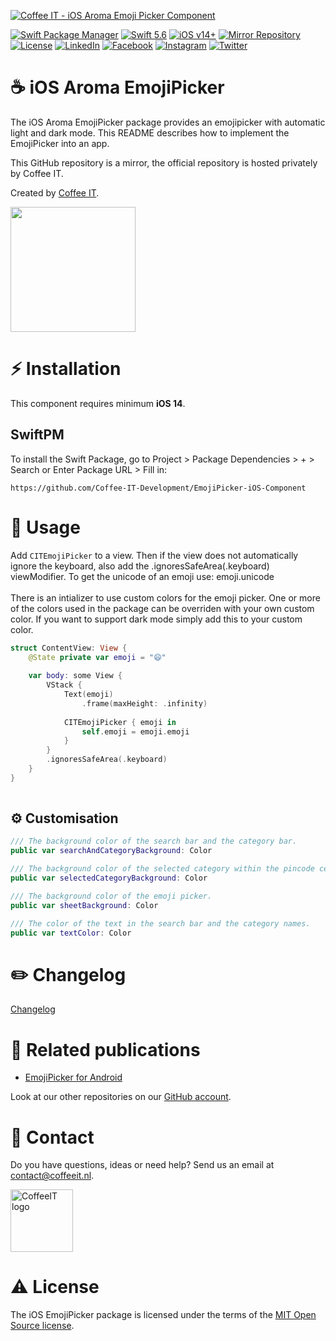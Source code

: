 [![Coffee IT - iOS Aroma Emoji Picker Component](https://coffeeit.nl/wp-content/uploads/2022/08/Aroma_Emoji_Picker_iOS.png)](https://coffeeit.nl/)

[![Swift Package Manager](https://img.shields.io/badge/Swift_Package_Manager-Compatible-brightgreen?style=flat-square)](https://img.shields.io/badge/Swift_Package_Manager-Compatible-brightgreen?style=flat-square)
[![Swift 5.6](https://img.shields.io/badge/Swift-5.6-brightgreen?style=flat-square)](https://img.shields.io/badge/Swift-5.6-brightgreen?style=flat-square)
[![iOS v14+](https://img.shields.io/badge/iOS-v14+-brightgreen?style=flat-square)](https://img.shields.io/badge/iOS-v14+-brightgreen?style=flat-square)
[![Mirror Repository](https://img.shields.io/badge/Mirror-Repository-brightgreen?style=flat-square)](https://img.shields.io/badge/Mirror-Repository-brightgreen?style=flat-square)
[![License](https://img.shields.io/badge/License-MIT-brightgreen.svg?style=flat-square)](LICENSE.md)
[![LinkedIn](https://img.shields.io/badge/LinkedIn-CoffeeIT-blue.svg?style=flat-square)](https://linkedin.com/company/coffee-it)
[![Facebook](https://img.shields.io/badge/Facebook-CoffeeITNL-blue.svg?style=flat-square)](https://www.facebook.com/CoffeeITNL/)
[![Instagram](https://img.shields.io/badge/Instagram-CoffeeITNL-blue.svg?style=flat-square)](https://www.instagram.com/coffeeitnl/)
[![Twitter](https://img.shields.io/badge/Twitter-CoffeeITNL-blue.svg?style=flat-square)](https://twitter.com/coffeeitnl)
# ☕️ iOS Aroma EmojiPicker
The iOS Aroma EmojiPicker package provides an emojipicker with automatic light and dark mode. This README describes how to implement the EmojiPicker into an app.

This GitHub repository is a mirror, the official repository is hosted privately by Coffee IT.

Created by [Coffee IT](https://coffeeit.nl/).

<p float="left">
<img src="https://media1.giphy.com/media/0C9RXsTXiTNkN1WZW0/giphy.gif" width="200">
</p>

# ⚡ Installation
This component requires minimum __iOS 14__.

## SwiftPM
To install the Swift Package, go to Project > Package Dependencies > + > Search or Enter Package URL > Fill in:
```
https://github.com/Coffee-IT-Development/EmojiPicker-iOS-Component
```

# 📖 Usage
Add `CITEmojiPicker` to a view. Then if the view does not automatically ignore the keyboard, also add the .ignoresSafeArea(.keyboard) viewModifier.
To get the unicode of an emoji use: emoji.unicode  
<br>
There is an intializer to use custom colors for the emoji picker. One or more of the colors used in the package can be overriden with your own custom color. If you want to support dark mode simply add this to your custom color.

```swift
struct ContentView: View {
    @State private var emoji = "😄"
    
    var body: some View {
        VStack {
            Text(emoji)
                .frame(maxHeight: .infinity)
                
            CITEmojiPicker { emoji in
                self.emoji = emoji.emoji
            }
        }
        .ignoresSafeArea(.keyboard)
    }
}
    
```

## ⚙️ Customisation
```swift
/// The background color of the search bar and the category bar.
public var searchAndCategoryBackground: Color

/// The background color of the selected category within the pincode cells.
public var selectedCategoryBackground: Color

/// The background color of the emoji picker.
public var sheetBackground: Color

/// The color of the text in the search bar and the category names.
public var textColor: Color

```

# ✏️ Changelog
[Changelog](CHANGELOG.md)

# 🔗 Related publications

- [EmojiPicker for Android](https://github.com/Coffee-IT-Development/EmojiPicker-Android-Component)

Look at our other repositories on our [GitHub account](https://github.com/orgs/Coffee-IT-Development/repositories).

# 📧 Contact
Do you have questions, ideas or need help? Send us an email at contact@coffeeit.nl.

<picture>
  <source media="(prefers-color-scheme: dark)" srcset="https://global-uploads.webflow.com/605a171ee93af49275331843/623b23cdea80a92703e61b42_Logo_black_1.svg" width="100">
  <source media="(prefers-color-scheme: light)" srcset="https://coffeeit.nl/wp-content/uploads/2016/09/logo_dark_small_new.png" width="100">
  <img alt="CoffeeIT logo" src="https://coffeeit.nl/wp-content/uploads/2016/09/logo_dark_small_new.png">
</picture>

# ⚠️ License
The iOS EmojiPicker package is licensed under the terms of the [MIT Open Source license](LICENSE.txt).
